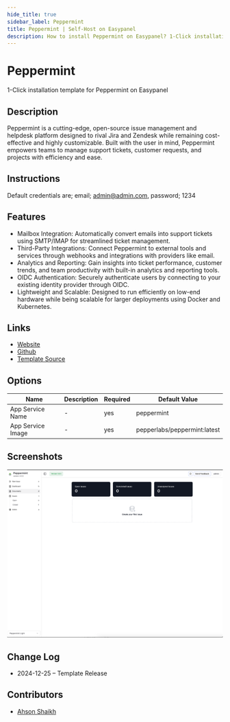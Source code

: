 ```yaml
---
hide_title: true
sidebar_label: Peppermint
title: Peppermint | Self-Host on Easypanel
description: How to install Peppermint on Easypanel? 1-Click installation template for Peppermint on Easypanel
---
```


<!-- generated -->

# Peppermint

1-Click installation template for Peppermint on Easypanel

## Description

Peppermint is a cutting-edge, open-source issue management and helpdesk platform designed to rival Jira and Zendesk while remaining cost-effective and highly customizable. Built with the user in mind, Peppermint empowers teams to manage support tickets, customer requests, and projects with efficiency and ease.

## Instructions

Default credentials are; email; admin@admin.com, password; 1234

## Features

- Mailbox Integration: Automatically convert emails into support tickets using SMTP/IMAP for streamlined ticket management.
- Third-Party Integrations: Connect Peppermint to external tools and services through webhooks and integrations with providers like email.
- Analytics and Reporting: Gain insights into ticket performance, customer trends, and team productivity with built-in analytics and reporting tools.
- OIDC Authentication: Securely authenticate users by connecting to your existing identity provider through OIDC.
- Lightweight and Scalable: Designed to run efficiently on low-end hardware while being scalable for larger deployments using Docker and Kubernetes.

## Links

- [Website](https://peppermint.sh/)
- [Github](https://github.com/Peppermint-Lab/peppermint)
- [Template Source](https://github.com/easypanel-io/templates/tree/main/templates/peppermint)

## Options

Name | Description | Required | Default Value
-|-|-|-
App Service Name | - | yes | peppermint
App Service Image | - | yes | pepperlabs/peppermint:latest

## Screenshots

![Peppermint Screenshot](./assets/screenshot.png)

## Change Log

- 2024-12-25 – Template Release

## Contributors

- [Ahson Shaikh](https://github.com/Ahson-Shaikh)
